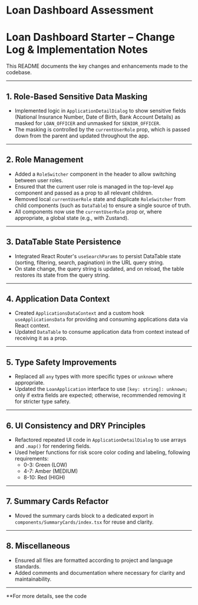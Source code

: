 # Loan Dashboard Assessment

# Loan Dashboard Starter – Change Log & Implementation Notes

This README documents the key changes and enhancements made to the codebase.

---

## 1. Role-Based Sensitive Data Masking

- Implemented logic in `ApplicationDetailDialog` to show sensitive fields (National Insurance Number, Date of Birth, Bank Account Details) as masked for `LOAN_OFFICER` and unmasked for `SENIOR_OFFICER`.
- The masking is controlled by the `currentUserRole` prop, which is passed down from the parent and updated throughout the app.

---

## 2. Role Management

- Added a `RoleSwitcher` component in the header to allow switching between user roles.
- Ensured that the current user role is managed in the top-level `App` component and passed as a prop to all relevant children.
- Removed local `currentUserRole` state and duplicate `RoleSwitcher` from child components (such as `DataTable`) to ensure a single source of truth.
- All components now use the `currentUserRole` prop or, where appropriate, a global state (e.g., with Zustand).

---

## 3. DataTable State Persistence

- Integrated React Router's `useSearchParams` to persist DataTable state (sorting, filtering, search, pagination) in the URL query string.
- On state change, the query string is updated, and on reload, the table restores its state from the query string.

---

## 4. Application Data Context

- Created `ApplicationsDataContext` and a custom hook `useApplicationsData` for providing and consuming applications data via React context.
- Updated `DataTable` to consume application data from context instead of receiving it as a prop.

---

## 5. Type Safety Improvements

- Replaced all `any` types with more specific types or `unknown` where appropriate.
- Updated the `LoanApplication` interface to use `[key: string]: unknown;` only if extra fields are expected; otherwise, recommended removing it for stricter type safety.

---

## 6. UI Consistency and DRY Principles

- Refactored repeated UI code in `ApplicationDetailDialog` to use arrays and `.map()` for rendering fields.
- Used helper functions for risk score color coding and labeling, following requirements:
  - 0-3: Green (LOW)
  - 4-7: Amber (MEDIUM)
  - 8-10: Red (HIGH)

---

## 7. Summary Cards Refactor

- Moved the summary cards block to a dedicated export in `components/SummaryCards/index.tsx` for reuse and clarity.

---

## 8. Miscellaneous

- Ensured all files are formatted according to project and language standards.
- Added comments and documentation where necessary for clarity and maintainability.

---

**For more details, see the code
